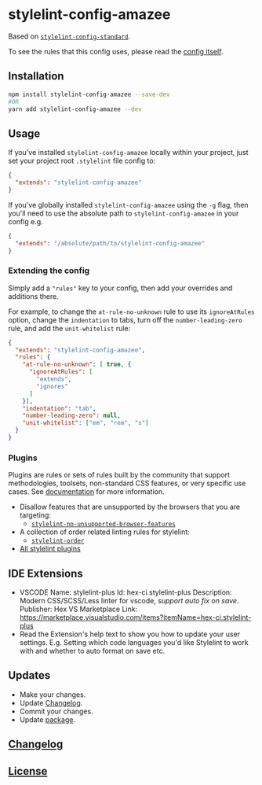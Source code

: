 # stylelint-config-amazee

Based on [`stylelint-config-standard`](https://github.com/stylelint/stylelint-config-standard).

To see the rules that this config uses, please read the [config itself](./index.js).

## Installation

```bash
npm install stylelint-config-amazee --save-dev
#OR
yarn add stylelint-config-amazee --dev

```

## Usage

If you've installed `stylelint-config-amazee` locally within your project, just set your project root `.stylelint` file config to:

```json
{
  "extends": "stylelint-config-amazee"
}
```

If you've globally installed `stylelint-config-amazee` using the `-g` flag, then you'll need to use the absolute path to `stylelint-config-amazee` in your config e.g.

```json
{
  "extends": "/absolute/path/to/stylelint-config-amazee"
}
```

### Extending the config

Simply add a `"rules"` key to your config, then add your overrides and additions there.

For example, to change the `at-rule-no-unknown` rule to use its `ignoreAtRules` option, change the `indentation` to tabs, turn off the `number-leading-zero` rule, and add the `unit-whitelist` rule:

```json
{
  "extends": "stylelint-config-amazee",
  "rules": {
    "at-rule-no-unknown": [ true, {
      "ignoreAtRules": [
        "extends",
        "ignores"
      ]
    }],
    "indentation": "tab",
    "number-leading-zero": null,
    "unit-whitelist": ["em", "rem", "s"]
  }
}
```

### Plugins
Plugins are rules or sets of rules built by the community that support methodologies, toolsets, non-standard CSS features, or very specific use cases. See [documentation](https://stylelint.io/user-guide/configuration/#plugins) for more information.

- Disallow features that are unsupported by the browsers that you are targeting:
  - [`stylelint-no-unsupported-browser-features`](https://www.npmjs.com/package/stylelint-no-unsupported-browser-features)
- A collection of order related linting rules for stylelint:
  - [`stylelint-order`](https://www.npmjs.com/package/stylelint-order)
- [All stylelint plugins](https://www.npmjs.com/search?q=keywords:stylelint-plugin)

## IDE Extensions
* VSCODE
    Name: stylelint-plus
    Id: hex-ci.stylelint-plus
    Description: Modern CSS/SCSS/Less linter for vscode, *support auto fix on save*.
    Publisher: Hex
    VS Marketplace Link: https://marketplace.visualstudio.com/items?itemName=hex-ci.stylelint-plus
* Read the Extension's help text to show you how to update your user settings. E.g. Setting which code languages you'd like Stylelint to work with and whether to auto format on save etc.

## Updates
* Make your changes.
* Update [Changelog](CHANGELOG.md).
* Commit your changes.
* Update [package](https://docs.npmjs.com/getting-started/publishing-npm-packages#how-to-update-a-package).

## [Changelog](CHANGELOG.md)

## [License](LICENSE)
